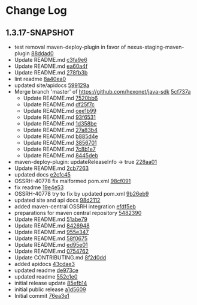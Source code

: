 # Change Log

## 1.3.17-SNAPSHOT
* test removal maven-deploy-plugin in favor of nexus-staging-maven-plugin [88ddad0](null/commit/88ddad0160b141a003d000a0468e8fc7fb8ad893)
* Update README.md [c3fa9e6](null/commit/c3fa9e68a7e4573d4f0962b4adebe9c300b9d51c)
* Update README.md [ea60a4f](null/commit/ea60a4f4ddb556eef16966674184eef3e617cf2d)
* Update README.md [278fb3b](null/commit/278fb3b932ee51285af9ee78ab3237336b0ba344)
* lint readme [8a40ea0](null/commit/8a40ea0fc19cd68424d918d797c347a6203eaf31)
* updated site/apidocs [599129a](null/commit/599129a86506ef745595ab15e6d68bdc699e395f)
* Merge branch &#39;master&#39; of https://github.com/hexonet/java-sdk [5cf737a](null/commit/5cf737abcfc7bddc0a97de19bd47d7c37a3d655b)
    * Update README.md [7520bb6](null/commit/7520bb6528f8d39032611e779401c48ca755c6b8)
    * Update README.md [df25f7c](null/commit/df25f7cd5c54d4d0c25f1d664aceaf06c3fc36ed)
    * Update README.md [cee1b99](null/commit/cee1b9967296cbd910902a974b7c6ab4c039f9ab)
    * Update README.md [93f6531](null/commit/93f6531497e29de56f3f5ccfe8e2bed80082aa5c)
    * Update README.md [1d358be](null/commit/1d358beadb59fba5804abf684b6b7bf52fe9c579)
    * Update README.md [27a83b4](null/commit/27a83b4d8a3547c01ae1fcb73c35b914abeb7a4d)
    * Update README.md [b885d4e](null/commit/b885d4e7c84064dea80f0b4d500530e600b867f1)
    * Update README.md [3856701](null/commit/3856701ac7851f7a61853d595a90adad3575311a)
    * Update README.md [7c8b1e7](null/commit/7c8b1e72e795f169278e934d4d9a24e49b815c7a)
    * Update README.md [8445deb](null/commit/8445debe439d2323cfdd7c1420b7682705ff7834)
* maven-deploy-plugin: updateReleaseInfo -&gt; true [228aa01](null/commit/228aa01a58d18fec70f245374231ecef151344ba)
* Update README.md [2cb7263](null/commit/2cb7263f9b1f66e1077f85c207792b642caa9d8c)
* updated docs [e2cfc45](null/commit/e2cfc45d51223ebfe2723cb876d43531354ab694)
* OSSRH-40778 fix malformed pom.xml [98cf091](null/commit/98cf091a62e3efa25d7fcbe3a5210aee06c553cb)
* fix readme [19e4e53](null/commit/19e4e537aa710a1bd30db1532443097d561f7238)
* OSSRH-40778 try to fix by updated pom.xml [9b26eb9](null/commit/9b26eb9e01e376ce438c61029fbc93385e8a5def)
* updated site and api docs [98d2112](null/commit/98d211287ee1c9c68cc3e63c6b95e358aeb3c236)
* added maven-central OSSRH integration [efdf5eb](null/commit/efdf5ebeb1adf700de85bb46bebde8e499920276)
* preparations for maven central repository [5482390](null/commit/54823905f09857f61a0c9c24d9057bbacd7f3ad7)
* Update README.md [51abe79](null/commit/51abe791cd983846ffd6a7ae3a899f604a112538)
* Update README.md [8426948](null/commit/8426948d0372354c2358f9afe732d9a935404700)
* Update README.md [955e347](null/commit/955e34758c6090c96a44190dffee684943e7f30c)
* Update README.md [58f0675](null/commit/58f0675f379ff9e3655152881f2a2ed4b350bff8)
* Update README.md [ed95e01](null/commit/ed95e01d9ed5bf531a7b7388d2eb06c3717e290e)
* Update README.md [0754762](null/commit/075476233654852d3deb88f4694f1ba0c675933a)
* Update CONTRIBUTING.md [8f2d0dd](null/commit/8f2d0dd1f563d575cc16842f5be1f61cd2dae308)
* added apidocs [43cdae3](null/commit/43cdae3fe0bfbef66c8690c4c96deada1d8ca723)
* updated readme [de973ce](null/commit/de973cee32fc08c05af19a2ddfc8d1f5cec434be)
* updated readme [552c1e0](null/commit/552c1e0849c0ae16a286212fdf23221463ca5f6d)
* initial release update [85efb14](null/commit/85efb14cca5ef88c8330345cd57a61db1d9c6279)
* initial public release [a1d5609](null/commit/a1d560969ab2ba4284fe3ea1b8038b2aa36b9519)
* Initial commit [76ea3e1](null/commit/76ea3e1605515afd59c6a33c9276a7eabcd6a597)

